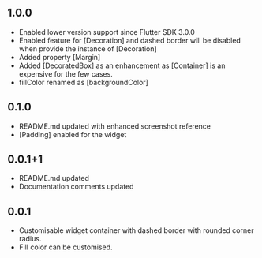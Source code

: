 ## 1.0.0

* Enabled lower version support since Flutter SDK 3.0.0
* Enabled feature for [Decoration] and dashed border will be disabled when provide the instance
  of [Decoration]
* Added property [Margin]
* Added [DecoratedBox] as an enhancement as [Container] is an expensive for the few cases.
* fillColor renamed as [backgroundColor]

## 0.1.0

* README.md updated with enhanced screenshot reference
* [Padding] enabled for the widget

## 0.0.1+1

* README.md updated
* Documentation comments updated

## 0.0.1

* Customisable widget container with dashed border with rounded corner radius.
* Fill color can be customised.
